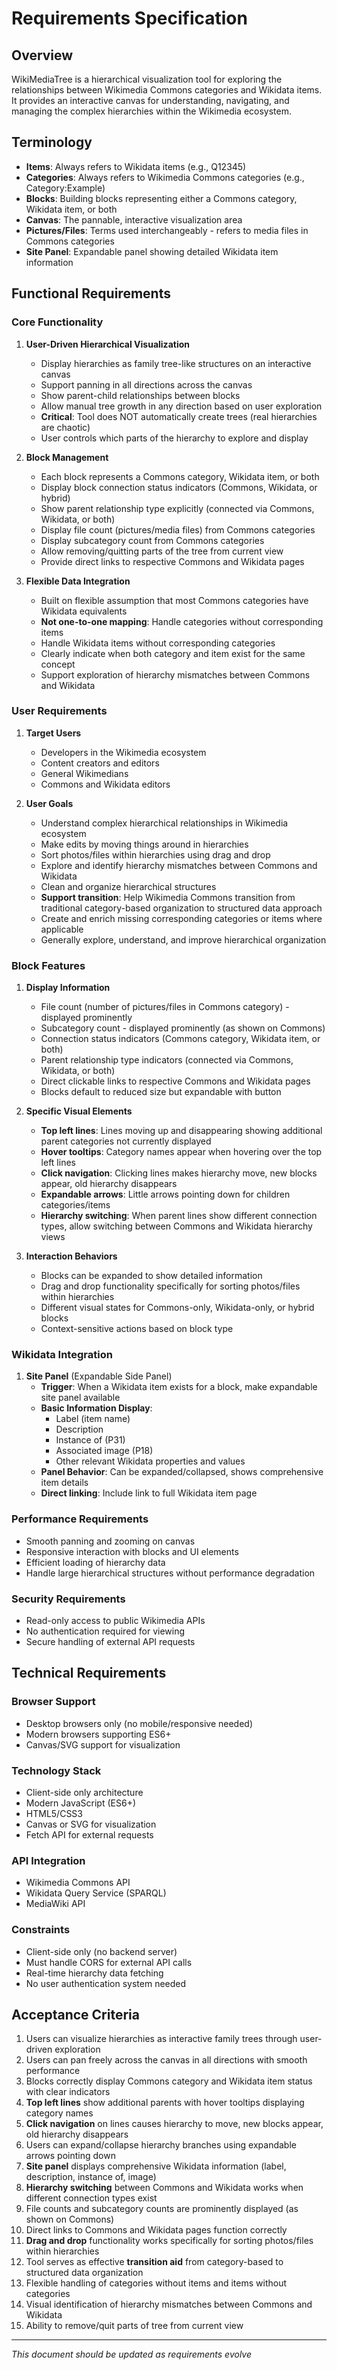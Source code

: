 # Requirements Specification

## Overview
WikiMediaTree is a hierarchical visualization tool for exploring the relationships between Wikimedia Commons categories and Wikidata items. It provides an interactive canvas for understanding, navigating, and managing the complex hierarchies within the Wikimedia ecosystem.

## Terminology
- **Items**: Always refers to Wikidata items (e.g., Q12345)
- **Categories**: Always refers to Wikimedia Commons categories (e.g., Category:Example) 
- **Blocks**: Building blocks representing either a Commons category, Wikidata item, or both
- **Canvas**: The pannable, interactive visualization area
- **Pictures/Files**: Terms used interchangeably - refers to media files in Commons categories
- **Site Panel**: Expandable panel showing detailed Wikidata item information

## Functional Requirements

### Core Functionality
1. **User-Driven Hierarchical Visualization**
   - Display hierarchies as family tree-like structures on an interactive canvas
   - Support panning in all directions across the canvas
   - Show parent-child relationships between blocks
   - Allow manual tree growth in any direction based on user exploration
   - **Critical**: Tool does NOT automatically create trees (real hierarchies are chaotic)
   - User controls which parts of the hierarchy to explore and display

2. **Block Management**
   - Each block represents a Commons category, Wikidata item, or both
   - Display block connection status indicators (Commons, Wikidata, or hybrid)
   - Show parent relationship type explicitly (connected via Commons, Wikidata, or both)
   - Display file count (pictures/media files) from Commons categories
   - Display subcategory count from Commons categories  
   - Allow removing/quitting parts of the tree from current view
   - Provide direct links to respective Commons and Wikidata pages

3. **Flexible Data Integration**
   - Built on flexible assumption that most Commons categories have Wikidata equivalents
   - **Not one-to-one mapping**: Handle categories without corresponding items
   - Handle Wikidata items without corresponding categories
   - Clearly indicate when both category and item exist for the same concept
   - Support exploration of hierarchy mismatches between Commons and Wikidata

### User Requirements
1. **Target Users**
   - Developers in the Wikimedia ecosystem
   - Content creators and editors
   - General Wikimedians
   - Commons and Wikidata editors

2. **User Goals**
   - Understand complex hierarchical relationships in Wikimedia ecosystem
   - Make edits by moving things around in hierarchies
   - Sort photos/files within hierarchies using drag and drop
   - Explore and identify hierarchy mismatches between Commons and Wikidata
   - Clean and organize hierarchical structures
   - **Support transition**: Help Wikimedia Commons transition from traditional category-based organization to structured data approach
   - Create and enrich missing corresponding categories or items where applicable
   - Generally explore, understand, and improve hierarchical organization

### Block Features
1. **Display Information**
   - File count (number of pictures/files in Commons category) - displayed prominently
   - Subcategory count - displayed prominently (as shown on Commons)
   - Connection status indicators (Commons category, Wikidata item, or both)
   - Parent relationship type indicators (connected via Commons, Wikidata, or both)
   - Direct clickable links to respective Commons and Wikidata pages
   - Blocks default to reduced size but expandable with button

2. **Specific Visual Elements**
   - **Top left lines**: Lines moving up and disappearing showing additional parent categories not currently displayed
   - **Hover tooltips**: Category names appear when hovering over the top left lines
   - **Click navigation**: Clicking lines makes hierarchy move, new blocks appear, old hierarchy disappears
   - **Expandable arrows**: Little arrows pointing down for children categories/items
   - **Hierarchy switching**: When parent lines show different connection types, allow switching between Commons and Wikidata hierarchy views

3. **Interaction Behaviors**
   - Blocks can be expanded to show detailed information
   - Drag and drop functionality specifically for sorting photos/files within hierarchies
   - Different visual states for Commons-only, Wikidata-only, or hybrid blocks
   - Context-sensitive actions based on block type

### Wikidata Integration
1. **Site Panel** (Expandable Side Panel)
   - **Trigger**: When a Wikidata item exists for a block, make expandable site panel available
   - **Basic Information Display**: 
     - Label (item name)
     - Description 
     - Instance of (P31)
     - Associated image (P18)
     - Other relevant Wikidata properties and values
   - **Panel Behavior**: Can be expanded/collapsed, shows comprehensive item details
   - **Direct linking**: Include link to full Wikidata item page

### Performance Requirements
- Smooth panning and zooming on canvas
- Responsive interaction with blocks and UI elements
- Efficient loading of hierarchy data
- Handle large hierarchical structures without performance degradation

### Security Requirements
- Read-only access to public Wikimedia APIs
- No authentication required for viewing
- Secure handling of external API requests

## Technical Requirements

### Browser Support
- Desktop browsers only (no mobile/responsive needed)
- Modern browsers supporting ES6+
- Canvas/SVG support for visualization

### Technology Stack
- Client-side only architecture
- Modern JavaScript (ES6+)
- HTML5/CSS3
- Canvas or SVG for visualization
- Fetch API for external requests

### API Integration
- Wikimedia Commons API
- Wikidata Query Service (SPARQL)
- MediaWiki API

### Constraints
- Client-side only (no backend server)
- Must handle CORS for external API calls
- Real-time hierarchy data fetching
- No user authentication system needed

## Acceptance Criteria
1. Users can visualize hierarchies as interactive family trees through user-driven exploration
2. Users can pan freely across the canvas in all directions with smooth performance
3. Blocks correctly display Commons category and Wikidata item status with clear indicators
4. **Top left lines** show additional parents with hover tooltips displaying category names
5. **Click navigation** on lines causes hierarchy to move, new blocks appear, old hierarchy disappears
6. Users can expand/collapse hierarchy branches using expandable arrows pointing down
7. **Site panel** displays comprehensive Wikidata information (label, description, instance of, image)
8. **Hierarchy switching** between Commons and Wikidata works when different connection types exist
9. File counts and subcategory counts are prominently displayed (as shown on Commons)
10. Direct links to Commons and Wikidata pages function correctly
11. **Drag and drop** functionality works specifically for sorting photos/files within hierarchies
12. Tool serves as effective **transition aid** from category-based to structured data organization
13. Flexible handling of categories without items and items without categories
14. Visual identification of hierarchy mismatches between Commons and Wikidata
15. Ability to remove/quit parts of tree from current view

---
*This document should be updated as requirements evolve*